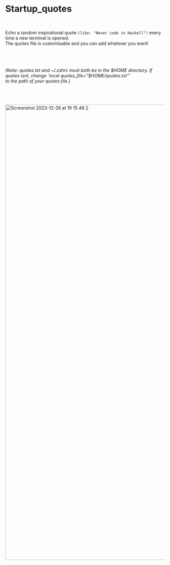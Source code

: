# Startup_quotes

<br />

Echo a random inspirational quote `(like: "Never code in Haskell")` every time a new terminal is opened. <br />
The quotes file is customisable and you can add whatever you want!

<br />
<br />

<h6>
(Note: quotes.txt and ~/.zshrc must both be in the $HOME directory. If quotes isnt, change `local quotes_file="$HOME/quotes.txt"` <br />
to the path of your quotes file.)
</h6>

<br />
<br />



<img width="1440" alt="Screenshot 2023-12-26 at 19 15 48 2" src="https://github.com/CatX711/Startup_quotes/assets/104099162/5b41e512-7fb0-4442-b787-d67ade224c06">
